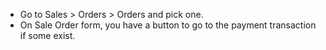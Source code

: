 - Go to Sales \> Orders \> Orders and pick one.
- On Sale Order form, you have a button to go to the payment transaction
  if some exist.
